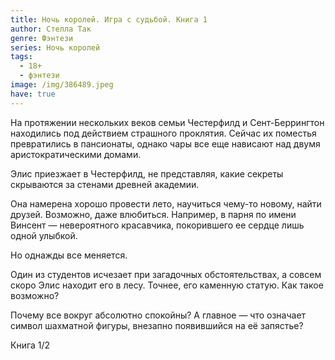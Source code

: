 ```yaml
---
title: Ночь королей. Игра с судьбой. Книга 1
author: Стелла Так
genre: Фэнтези
series: Ночь королей
tags:
  - 18+
  - фэнтези
image: /img/386489.jpeg
have: true
---
```

На протяжении нескольких веков семьи Честерфилд и Сент-Беррингтон находились под действием страшного проклятия. Сейчас их поместья превратились в пансионаты, однако чары все еще нависают над двумя аристократическими домами.

Элис приезжает в Честерфилд, не представляя, какие секреты скрываются за стенами древней академии.

Она намерена хорошо провести лето, научиться чему-то новому, найти друзей. Возможно, даже влюбиться. Например, в парня по имени Винсент — невероятного красавчика, покорившего ее сердце лишь одной улыбкой.

Но однажды все меняется.

Один из студентов исчезает при загадочных обстоятельствах, а совсем скоро Элис находит его в лесу. Точнее, его каменную статую. Как такое возможно?

Почему все вокруг абсолютно спокойны? А главное — что означает символ шахматной фигуры, внезапно появившийся нa её запястье?

Книга 1/2